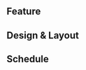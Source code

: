 ﻿---
name: 🛠 Feature
about: Only for well defined Features described by developers or product owners
---

## Feature
<!-- Describe the Feature. -->

## Design & Layout
<!-- Attach Screenshots and Drawings. -->
<!-- Specify more details of the Feature with each Picture. -->

## Schedule
<!-- Specify timeschedule of implementation and publication. -->
